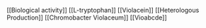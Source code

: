 [[Biological activity]]
[[L-tryptophan]]
[[Violacein]]
[[Heterologous Production]]
[[Chromobacter Violaceum]]
[[Vioabcde]]
